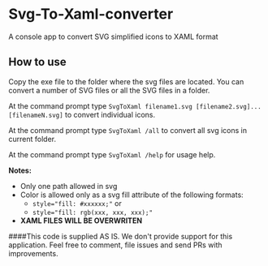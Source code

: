 # Svg-To-Xaml-converter
A console app  to convert SVG simplified icons to XAML format


## How to use
Copy the exe file to the folder where the svg files are located.
You can convert a number of SVG files or all the SVG files in a folder.


At the command prompt type `SvgToXaml filename1.svg [filename2.svg]... [filenameN.svg]` to convert individual icons.

At the command prompt type `SvgToXaml /all` to convert all svg icons in current folder.

At the command prompt type `SvgToXaml /help` for usage help.

**Notes:** 
* Only one path allowed in svg
* Color is allowed only as a svg fill attribute of the following formats: 
  * `style="fill: #xxxxxx;"` or 
  * `style="fill: rgb(xxx, xxx, xxx);"`
* **XAML FILES WILL BE OVERWRITEN**


####This code is supplied AS IS. We don't provide support for this application. Feel free to comment, file issues and send PRs with improvements.
